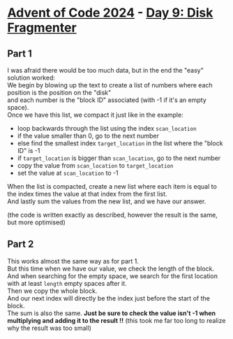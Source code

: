 # [Advent of Code 2024](../README.md) - [Day 9: Disk Fragmenter](https://adventofcode.com/2024/day/9)

## Part 1
I was afraid there would be too much data, but in the end the "easy" solution worked:  
We begin by blowing up the text to create a list of numbers where each position is the position on the "disk"  
and each number is the "block ID" associated (with -1 if it's an empty space).  
Once we have this list, we compact it just like in the example:  
- loop backwards through the list using the index `scan_location`
- if the value smaller than 0, go to the next number
- else find the smallest index `target_location` in the list where the "block ID" is -1
- if `target_location` is bigger than `scan_location`, go to the next number
- copy the value from `scan_location` to `target_location`
- set the value at `scan_location` to -1

When the list is compacted, create a new list where each item is equal to the index times the value at that index
from the first list.  
And lastly sum the values from the new list, and we have our answer.  

(the code is written exactly as described, however the result is the same, but more optimised)

## Part 2
This works almost the same way as for part 1.  
But this time when we have our value, we check the length of the block.  
And when searching for the empty space, we search for the first location with at least `length` empty spaces after it.  
Then we copy the whole block.  
And our next index will directly be the index just before the start of the block.  
The sum is also the same.
**Just be sure to check the value isn't -1 when multiplying and adding it to the result !!**
(this took me far too long to realize why the result was too small)